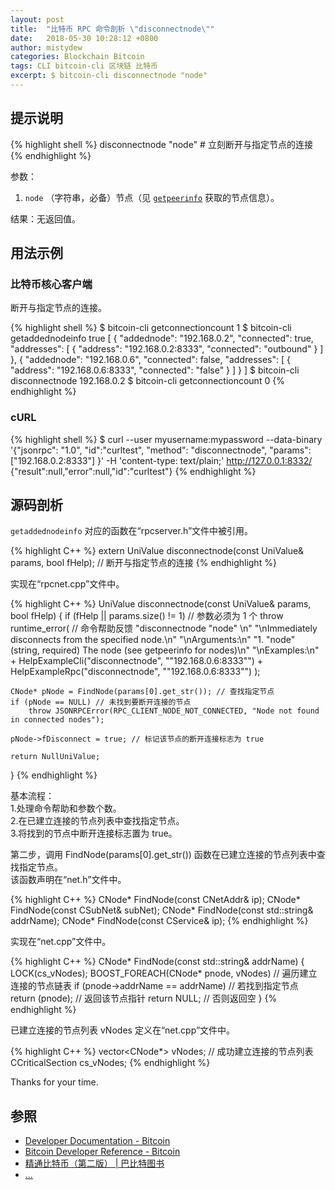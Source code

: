 ```yaml
---
layout: post
title:  "比特币 RPC 命令剖析 \"disconnectnode\""
date:   2018-05-30 10:28:12 +0800
author: mistydew
categories: Blockchain Bitcoin
tags: CLI bitcoin-cli 区块链 比特币
excerpt: $ bitcoin-cli disconnectnode "node"
---
```

## 提示说明

{% highlight shell %}
disconnectnode "node" # 立刻断开与指定节点的连接
{% endhighlight %}

参数：<br>
1. `node` （字符串，必备）节点（见 [`getpeerinfo`](/2018/05/29/bitcoin-rpc-command-getpeerinfo) 获取的节点信息）。

结果：无返回值。

## 用法示例

### 比特币核心客户端

断开与指定节点的连接。

{% highlight shell %}
$ bitcoin-cli getconnectioncount
1
$ bitcoin-cli getaddednodeinfo true
[
  {
    "addednode": "192.168.0.2",
    "connected": true,
    "addresses": [
      {
        "address": "192.168.0.2:8333",
        "connected": "outbound"
      }
    ]
  }, 
  {
    "addednode": "192.168.0.6",
    "connected": false,
    "addresses": [
      {
        "address": "192.168.0.6:8333",
        "connected": "false"
      }
    ]
  }
]
$ bitcoin-cli disconnectnode 192.168.0.2
$ bitcoin-cli getconnectioncount
0
{% endhighlight %}

### cURL

{% highlight shell %}
$ curl --user myusername:mypassword --data-binary '{"jsonrpc": "1.0", "id":"curltest", "method": "disconnectnode", "params": ["192.168.0.2:8333"] }' -H 'content-type: text/plain;' http://127.0.0.1:8332/
{"result":null,"error":null,"id":"curltest"}
{% endhighlight %}

## 源码剖析
`getaddednodeinfo` 对应的函数在“rpcserver.h”文件中被引用。

{% highlight C++ %}
extern UniValue disconnectnode(const UniValue& params, bool fHelp); // 断开与指定节点的连接
{% endhighlight %}

实现在“rpcnet.cpp”文件中。

{% highlight C++ %}
UniValue disconnectnode(const UniValue& params, bool fHelp)
{
    if (fHelp || params.size() != 1) // 参数必须为 1 个
        throw runtime_error( // 命令帮助反馈
            "disconnectnode \"node\" \n"
            "\nImmediately disconnects from the specified node.\n"
            "\nArguments:\n"
            "1. \"node\"     (string, required) The node (see getpeerinfo for nodes)\n"
            "\nExamples:\n"
            + HelpExampleCli("disconnectnode", "\"192.168.0.6:8333\"")
            + HelpExampleRpc("disconnectnode", "\"192.168.0.6:8333\"")
        );

    CNode* pNode = FindNode(params[0].get_str()); // 查找指定节点
    if (pNode == NULL) // 未找到要断开连接的节点
        throw JSONRPCError(RPC_CLIENT_NODE_NOT_CONNECTED, "Node not found in connected nodes");

    pNode->fDisconnect = true; // 标记该节点的断开连接标志为 true

    return NullUniValue;
}
{% endhighlight %}

基本流程：<br>
1.处理命令帮助和参数个数。<br>
2.在已建立连接的节点列表中查找指定节点。<br>
3.将找到的节点中断开连接标志置为 true。

第二步，调用 FindNode(params[0].get_str()) 函数在已建立连接的节点列表中查找指定节点。<br>
该函数声明在“net.h”文件中。

{% highlight C++ %}
CNode* FindNode(const CNetAddr& ip);
CNode* FindNode(const CSubNet& subNet);
CNode* FindNode(const std::string& addrName);
CNode* FindNode(const CService& ip);
{% endhighlight %}

实现在“net.cpp”文件中。

{% highlight C++ %}
CNode* FindNode(const std::string& addrName)
{
    LOCK(cs_vNodes);
    BOOST_FOREACH(CNode* pnode, vNodes) // 遍历建立连接的节点链表
        if (pnode->addrName == addrName) // 若找到指定节点
            return (pnode); // 返回该节点指针
    return NULL; // 否则返回空
}
{% endhighlight %}

已建立连接的节点列表 vNodes 定义在“net.cpp”文件中。

{% highlight C++ %}
vector<CNode*> vNodes; // 成功建立连接的节点列表
CCriticalSection cs_vNodes;
{% endhighlight %}

Thanks for your time.

## 参照
* [Developer Documentation - Bitcoin](https://bitcoin.org/en/developer-documentation)
* [Bitcoin Developer Reference - Bitcoin](https://bitcoin.org/en/developer-reference#disconnectnode)
* [精通比特币（第二版） \| 巴比特图书](http://book.8btc.com/masterbitcoin2cn)
* [...](https://github.com/mistydew/blockchain)
